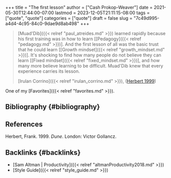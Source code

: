 +++
title = "The first lesson"
author = ["Cash Prokop-Weaver"]
date = 2021-05-30T12:44:00-07:00
lastmod = 2023-12-05T21:11:15-08:00
tags = ["quote", "quote"]
categories = ["quote"]
draft = false
slug = "7c49d995-a4d4-4c95-84c0-9dae9d8ab498"
+++

> [Muad'Dib]({{< relref "paul_atreides.md" >}}) learned rapidly because his first training was in how to learn [[Pedagogy]({{< relref "pedagogy.md" >}})]. And the first lesson of all was the basic trust that he could learn [[Growth mindset]({{< relref "growth_mindset.md" >}})]. It's shocking to find how many people do not believe they can learn [[Fixed mindset]({{< relref "fixed_mindset.md" >}})], and how many more believe learning to be difficult. Muad'Dib knew that every experience carries its lesson.
>
> [Irulan Corrino]({{< relref "irulan_corrino.md" >}}), (<a href="#citeproc_bib_item_1">Herbert 1999</a>)

One of my [Favorites]({{< relref "favorites.md" >}}).


## Bibliography {#bibliography}

## References

<style>.csl-entry{text-indent: -1.5em; margin-left: 1.5em;}</style><div class="csl-bib-body">
  <div class="csl-entry"><a id="citeproc_bib_item_1"></a>Herbert, Frank. 1999. <i>Dune</i>. London: Victor Gollancz.</div>
</div>


## Backlinks {#backlinks}

-   [Sam Altman | Productivity]({{< relref "altmanProductivity2018.md" >}})
-   [Style Guide]({{< relref "style_guide.md" >}})
